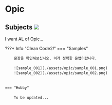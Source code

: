# __Opic__  

## __Subjects__ <img src="https://openclipart.org/image/400px/285447" width="70">

I want AL of Opic...

???+ Info "Clean Code2!"
    === "Samples"
        
        문장을 확인해보십시오. 이거 정확한 문법이랍니다.
        
        ![sample_001](./assets/opic/sample_001.png)
        ![sample_002](./assets/opic/sample_002.png)
        

    === "Hobby"

        To be updated...



